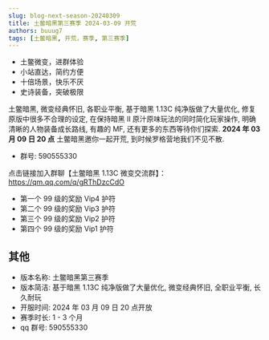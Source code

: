 ```yaml
---
slug: blog-next-season-20240309
title: 土鳖暗黑第三赛季 2024-03-09 开荒
authors: buuug7
tags: [土鳖暗黑, 开荒，赛季, 第三赛季]
---
```


- 土鳖微变，进群体验
- 小站直达，简约方便
- 十倍场景，快乐不厌
- 史诗装备，突破极限

土鳖暗黑, 微变经典怀旧, 各职业平衡, 基于暗黑 1.13C 纯净版做了大量优化, 修复原版中很多不合理的设定, 在保持暗黑 II 原汁原味玩法的同时简化玩家操作, 明确清晰的人物装备成长路线, 有趣的 MF, 还有更多的东西等待你们探索. **2024 年 03 月 09 日 20 点** 土鳖暗黑邀你一起开荒, 到时候罗格营地我们不见不散.

- 群号: 590555330

点击链接加入群聊【土鳖暗黑 1.13C 微变交流群】：https://qm.qq.com/q/gRThDzcCdO

- 第一个 99 级的奖励 Vip4 护符
- 第二个 99 级的奖励 Vip3 护符
- 第三个 99 级的奖励 Vip2 护符
- 第四个 99 级的奖励 Vip1 护符

## 其他

- 版本名称: 土鳖暗黑第三赛季
- 版本简洁: 基于暗黑 1.13C 纯净版做了大量优化, 微变经典怀旧, 全职业平衡, 长久耐玩
- 开服时间: 2024 年 03 月 09 日 20 点开放
- 赛季时长: 1 - 3 个月
- qq 群号: 590555330

